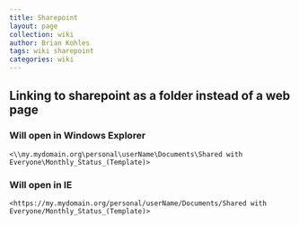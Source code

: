 ```yaml
---
title: Sharepoint
layout: page
collection: wiki
author: Brian Kohles
tags: wiki sharepoint
categories: wiki
---
```


## Linking to sharepoint as a folder instead of a web page
### Will open in Windows Explorer
`<\\my.mydomain.org\personal\userName\Documents\Shared with Everyone\Monthly_Status_(Template)>`

### Will open in IE
`<https://my.mydomain.org/personal/userName/Documents/Shared with Everyone/Monthly_Status_(Template)>`
